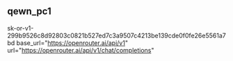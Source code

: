 ## qewn_pc1

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
base_url="https://openrouter.ai/api/v1"
url="https://openrouter.ai/api/v1/chat/completions"